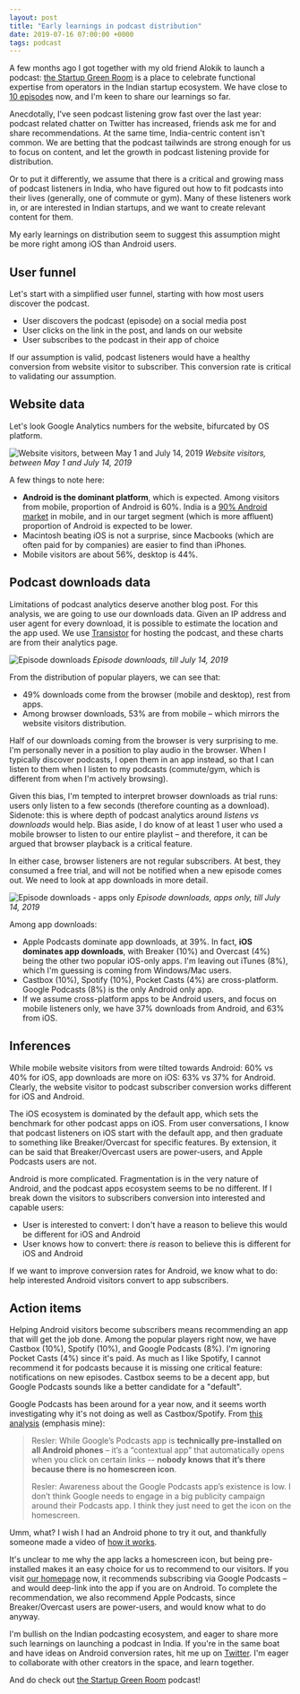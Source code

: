 ```yaml
---
layout: post
title: "Early learnings in podcast distribution"
date: 2019-07-16 07:00:00 +0000
tags: podcast
---
```


A few months ago I got together with my old friend Alokik to launch a podcast: [the Startup Green Room](https://startupgreenroom.com) is a place to celebrate functional expertise from operators in the Indian startup ecosystem. We have close to [10 episodes](https://startupgreenroom.com/episodes) now, and I'm keen to share our learnings so far.

Anecdotally, I've seen podcast listening grow fast over the last year: podcast related chatter on Twitter has increased, friends ask me for and share recommendations. At the same time, India-centric content isn't common. We are betting that the podcast tailwinds are strong enough for us to focus on content, and let the growth in podcast listening provide for distribution.

Or to put it differently, we assume that there is a critical and growing mass of podcast listeners in India, who have figured out how to fit podcasts into their lives (generally, one of commute or gym). Many of these listeners work in, or are interested in Indian startups, and we want to create relevant content for them.

My early learnings on distribution seem to suggest this assumption might be more right among iOS than Android users.

## User funnel

Let's start with a simplified user funnel, starting with how most users discover the podcast.

- User discovers the podcast (episode) on a social media post
- User clicks on the link in the post, and lands on our website
- User subscribes to the podcast in their app of choice

If our assumption is valid, podcast listeners would have a healthy conversion from website visitor to subscriber. This conversion rate is critical to validating our assumption.

## Website data

Let's look Google Analytics numbers for the website, bifurcated by OS platform.

![Website visitors, between May 1 and July 14, 2019](/images/podcast-distribution/ga.png)
_Website visitors, between May 1 and July 14, 2019_

A few things to note here:

- **Android is the dominant platform**, which is expected. Among visitors from mobile, proportion of Android is 60%. India is a [90% Android market](http://gs.statcounter.com/os-market-share/mobile/india) in mobile, and in our target segment (which is more affluent) proportion of Android is expected to be lower.
- Macintosh beating iOS is not a surprise, since Macbooks (which are often paid for by companies) are easier to find than iPhones.
- Mobile visitors are about 56%, desktop is 44%.

## Podcast downloads data

Limitations of podcast analytics deserve another blog post. For this analysis, we are going to use our downloads data. Given an IP address and user agent for every download, it is possible to estimate the location and the app used. We use [Transistor](https://transistor.fm/) for hosting the podcast, and these charts are from their analytics page.

![Episode downloads](/images/podcast-distribution/downloads-all.png)
_Episode downloads, till July 14, 2019_

From the distribution of popular players, we can see that:

- 49% downloads come from the browser (mobile and desktop), rest from apps.
- Among browser downloads, 53% are from mobile – which mirrors the website visitors distribution.

Half of our downloads coming from the browser is very surprising to me. I'm personally never in a position to play audio in the browser. When I typically discover podcasts, I open them in an app instead, so that I can listen to them when I listen to my podcasts (commute/gym, which is different from when I'm actively browsing).

Given this bias, I'm tempted to interpret browser downloads as trial runs: users only listen to a few seconds (therefore counting as a download). Sidenote: this is where depth of podcast analytics around _listens vs downloads_ would help. Bias aside, I do know of at least 1 user who used a mobile browser to listen to our entire playlist – and therefore, it can be argued that browser playback is a critical feature.

In either case, browser listeners are not regular subscribers. At best, they consumed a free trial, and will not be notified when a new episode comes out. We need to look at app downloads in more detail.

![Episode downloads - apps only](/images/podcast-distribution/downloads-apps.png)
_Episode downloads, apps only, till July 14, 2019_

Among app downloads:

- Apple Podcasts dominate app downloads, at 39%. In fact, **iOS dominates app downloads**, with Breaker (10%) and Overcast (4%) being the other two popular iOS-only apps. I'm leaving out iTunes (8%), which I'm guessing is coming from Windows/Mac users.
- Castbox (10%), Spotify (10%), Pocket Casts (4%) are cross-platform. Google Podcasts (8%) is the only Android only app.
- If we assume cross-platform apps to be Android users, and focus on mobile listeners only, we have 37% downloads from Android, and 63% from iOS.

## Inferences

While mobile website visitors from were tilted towards Android: 60% vs 40% for iOS, app downloads are more on iOS: 63% vs 37% for Android. Clearly, the website visitor to podcast subscriber conversion works different for iOS and Android.

The iOS ecosystem is dominated by the default app, which sets the benchmark for other podcast apps on iOS. From user conversations, I know that podcast listeners on iOS start with the default app, and then graduate to something like Breaker/Overcast for specific features. By extension, it can be said that Breaker/Overcast users are power-users, and Apple Podcasts users are not.

Android is more complicated. Fragmentation is in the very nature of Android, and the podcast apps ecosystem seems to be no different. If I break down the visitors to subscribers conversion into interested and capable users:

- User is interested to convert: I don't have a reason to believe this would be different for iOS and Android
- User knows how to convert: there _is_ reason to believe this is different for iOS and Android

If we want to improve conversion rates for Android, we know what to do: help interested Android visitors convert to app subscribers.

## Action items

Helping Android visitors become subscribers means recommending an app that will get the job done. Among the popular players right now, we have Castbox (10%), Spotify (10%), and Google Podcasts (8%). I'm ignoring Pocket Casts (4%) since it's paid. As much as I like Spotify, I cannot recommend it for podcasts because it is missing one critical feature: notifications on new episodes. Castbox seems to be a decent app, but Google Podcasts sounds like a better candidate for a "default".

Google Podcasts has been around for a year now, and it seems worth investigating why it's not doing as well as Castbox/Spotify. From [this analysis](https://www.amplifimedia.com/blogstein/2018/12/5/why-is-google-podcasts-app-failing-so-hard) (emphasis mine):

> Resler: While Google’s Podcasts app is **technically pre-installed on all Android phones** – it’s a “contextual app” that automatically opens when you click on certain links -- **nobody knows that it’s there because there is no homescreen icon**.
>
> Resler: Awareness about the Google Podcasts app’s existence is low. I don’t think Google needs to engage in a big publicity campaign around their Podcasts app. I think they just need to get the icon on the homescreen.

Umm, what? I wish I had an Android phone to try it out, and thankfully someone made a video of [how it works](https://www.youtube.com/watch?v=0dUVeQmCRaA).

It's unclear to me why the app lacks a homescreen icon, but being pre-installed makes it an easy choice for us to recommend to our visitors. If you visit [our homepage](https://startupgreenroom.com) now, it recommends subscribing via Google Podcasts – and would deep-link into the app if you are on Android. To complete the recommendation, we also recommend Apple Podcasts, since Breaker/Overcast users are power-users, and would know what to do anyway.

I'm bullish on the Indian podcasting ecosystem, and eager to share more such learnings on launching a podcast in India. If you're in the same boat and have ideas on Android conversion rates, hit me up on [Twitter](https://twitter.com/arjunattam). I'm eager to collaborate with other creators in the space, and learn together.

And do check out [the Startup Green Room](https://startupgreenroom.com) podcast!
